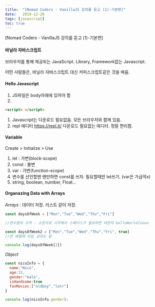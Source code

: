 ```yaml
---
title:  "[Nomad Coders - VanillaJS 강의를 듣고 (1)-기본편]"
date:   2019-12-20
tags: [javascript]
toc: true
---
```


[Nomad Coders - VanillaJS 강의를 듣고 (1)-기본편]

#### 바닐라 자바스크립트

브라우저를 통해 제공되는 JavaScript. Library, Framework없는 Javascript.

어떤 사람들은, 바닐라 자바스크립트 대신 커피스크립트같은 것을 배움.

#### Hello Javascript

1. JS파일은 body아래에 있어야 함
2. 

```html
<script> </script>
```

1. Javascript는 다운로드 필요없음. 모든 브라우저와 함께 있음.
2. repl 에디터 https://repl.it/ 다운로드 필요없는 에디터. 정말 편리함.

#### Variable

Create > Initialize > Use

1. let : 가변(block-scope)
2. const : 불변
3. var : 가변(function-scope)
4. 변수를 선언할땐 왠만하면 const를 쓰자. 필요할때만 let쓰기. (var은 가급적x)
5. string, boolean, number, Float...

#### Organazing Data with Arrays

*Arrays* : 데이터 저장. 리스트 같이 저장.

```javascript
const daysOfWeek = ["Mon","Tue","Wed","Thu","Fri"]

//변수명의 규칙 : 소문자로 시작해서 스페이스가 필요하면 대문자 helloWorldJieun

const daysOfWeek2 = ["Mon","Tue","Wed","Thu","Fri", true]
//한 배열에 타입 섞여도 됨

console.log(daysOfWeek[2])
```

*Object*

```javascript
const nicoInfo = {
  name:"Nico",
  age:33,
  gender:"male",
  isHandsome:true
  favMovies:["oldboy","lotr"]
}

console.log(nicoInfo.gender);
```